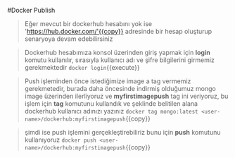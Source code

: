 #Docker Publish 

>Eğer mevcut bir dockerhub hesabını yok ise 'https://hub.docker.com/'{{copy}} adresinde bir hesap oluşturup senaryoya devam edebilirsiniz

>Dockerhub hesabımıza konsol üzerinden giriş yapmak için **login** komutu kullanılır, sırasıyla kullanıcı adı ve şifre bilgilerini girmemiz gerekmektedir 
`docker login`{{execute}}

>Push işleminden önce istediğimize image a tag vermemiz gerekmetedir, burada daha öncesinde indirmiş olduğumuz mongo image üzerinden ilerliyoruz ve **myfirstimagepush** tag ini veriyoruz, bu işlem için **tag** komutunu kullandık ve **<user-name>** şeklinde belitilen alana dockerhub kullanıcı adınızı yazınız
`docker tag mongo:latest <user-name>/dockerhub:myfirstimagepush`{{copy}}

>şimdi ise push işlemini gerçekleştirebiliriz bunu için **push** komutunu kullanıyoruz
`docker push <user-name>/dockerhub:myfirstimagepush`{{copy}}